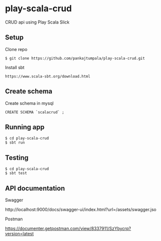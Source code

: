 # play-scala-crud
CRUD api using Play Scala Slick

## Setup
Clone repo 

```
$ git clone https://github.com/pankajtumpala/play-scala-crud.git
```

Install sbt

```https://www.scala-sbt.org/download.html```

## Create schema
Create schema in mysql

```CREATE SCHEMA `scalacrud` ;```

## Running app

```
$ cd play-scala-crud
$ sbt run
```

## Testing

```
$ cd play-scala-crud
$ sbt test
```

## API documentation
Swagger

http://localhost:9000/docs/swagger-ui/index.html?url=/assets/swagger.jso

Postman

https://documenter.getpostman.com/view/8337911/SzYbycrp?version=latest


